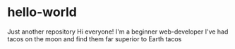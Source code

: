# hello-world
Just another repository
Hi everyone!
I'm a beginner web-developer
I've had tacos on the moon and find them far superior to Earth tacos
